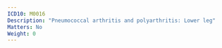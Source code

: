 ```yaml
---
ICD10: M0016
Description: "Pneumococcal arthritis and polyarthritis: Lower leg"
Matters: No
Weight: 0
---
```


